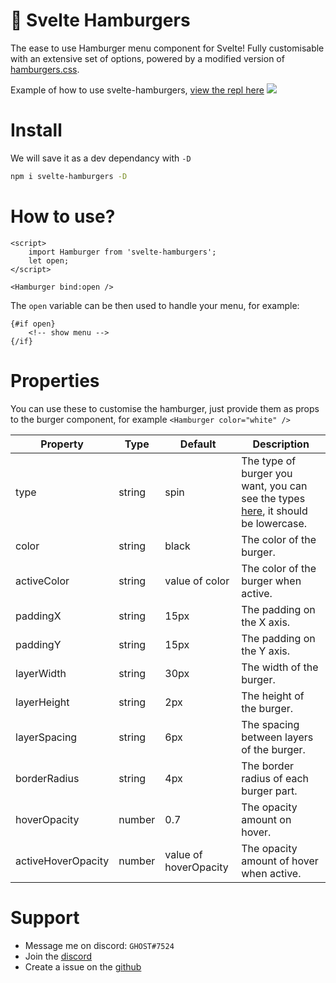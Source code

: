 # 🍔 Svelte Hamburgers

The ease to use Hamburger menu component for Svelte! Fully customisable with an extensive set of options, powered by a modified version of [hamburgers.css](https://github.com/jonsuh/hamburgers).

Example of how to use svelte-hamburgers, [view the repl here](https://svelte.dev/repl/86b10871cc7f42b39e74d71bdb4d643e?version=3.38.2)
[![](https://i.imgur.com/cjLWZQk.gif)](https://svelte.dev/repl/86b10871cc7f42b39e74d71bdb4d643e?version=3.38.2)

# Install

We will save it as a dev dependancy with `-D`

```bash
npm i svelte-hamburgers -D
```

# How to use?

```svelte
<script>
    import Hamburger from 'svelte-hamburgers';
    let open;
</script>

<Hamburger bind:open />
```

The `open` variable can be then used to handle your menu, for example:

```svelte
{#if open}
    <!-- show menu -->
{/if}
```

# Properties

You can use these to customise the hamburger, just provide them as props to the burger component, for example `<Hamburger color="white" />`

| Property           | Type   | Default               | Description                                                                                                                                            |
| ------------------ | ------ | --------------------- | ------------------------------------------------------------------------------------------------------------------------------------------------------ |
| type               | string | spin                  | The type of burger you want, you can see the types [here](https://github.com/ghostdevv/svelte-hamburgers/blob/main/README.md), it should be lowercase. |
| color              | string | black                 | The color of the burger.                                                                                                                               |
| activeColor        | string | value of color        | The color of the burger when active.                                                                                                                   |
| paddingX           | string | 15px                  | The padding on the X axis.                                                                                                                             |
| paddingY           | string | 15px                  | The padding on the Y axis.                                                                                                                             |
| layerWidth         | string | 30px                  | The width of the burger.                                                                                                                               |
| layerHeight        | string | 2px                   | The height of the burger.                                                                                                                              |
| layerSpacing       | string | 6px                   | The spacing between layers of the burger.                                                                                                              |
| borderRadius       | string | 4px                   | The border radius of each burger part.                                                                                                                 |
| hoverOpacity       | number | 0.7                   | The opacity amount on hover.                                                                                                                           |
| activeHoverOpacity | number | value of hoverOpacity | The opacity amount of hover when active.                                                                                                               |

# Support

-   Message me on discord: `GHOST#7524`<br>
-   Join the [discord](https://discord.gg/2Vd4wAjJnm)<br>
-   Create a issue on the [github](https://github.com/ghostdevv/svelte-hamburgers)
